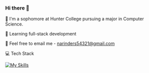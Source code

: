 ### Hi there 👋

🏫 I'm a sophomore at Hunter College pursuing a major in Computer Science.

🍎 Learning full-stack development 

📧 Feel free to email me - narinders54321@gmail.com

💻 Tech Stack

[![My Skills](https://skillicons.dev/icons?i=js,html,css,react,cpp,py,nodejs,supabase,figma,ps)](https://skillicons.dev)


<!--
**Narinder44/Narinder44** is a ✨ _special_ ✨ repository because its `README.md` (this file) appears on your GitHub profile.

Here are some ideas to get you started:

- 🔭 I’m currently working on ...
- 🌱 I’m currently learning ...
- 👯 I’m looking to collaborate on ...
- 🤔 I’m looking for help with ...
- 💬 Ask me about ...
- 📫 How to reach me: ...
- 😄 Pronouns: ...
- ⚡ Fun fact: ...
-->
